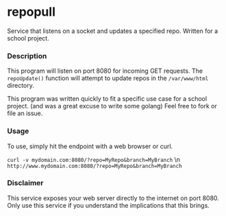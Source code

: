 # repopull
Service that listens on a socket and updates a specified repo. Written for a school project.

### Description
This program will listen on port 8080 for incoming GET requests. The `repoUpdate()`
function will attempt to update repos in the `/var/www/html` directory.

This program was written quickly to fit a specific use case for a school project.
(and was a great excuse to write some golang) Feel free to fork or file an issue.


### Usage
To use, simply hit the endpoint with a web browser or curl.

`curl -v mydomain.com:8080/?repo=MyRepo&branch=MyBranch`
\n
`http://www.mydomain.com:8080/?repo=MyRepo&branch=MyBranch`


### Disclaimer
This service exposes your web server directly to the internet on port 8080.
Only use this service if you understand the implications that this brings.
